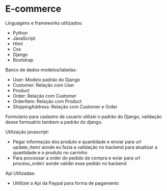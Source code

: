 # E-commerce

Linguagens e frameworks  utilizados:

- Python
- JavaScript
- Html
- Css
- Django
- Bootstrap

Banco de dados modelos/tabelas:

- User: Modelo padrão do Django
- Customer: Relação com User
- Product
- Order: Relação com Customer
- OrderItem: Relação com Product
- ShippingAddress: Relação com Customer e Order


Formulario para cadastro de usuario utilizei o padrão do Django, validação desse formualrio tambem a padrão do django.

Utilização javascript:
- Pegar informação dos produto e quantidade e enviar para url update_item/ aonde eu fazia a validação no backend para atualizar a quantidade e o produto no carrinho
- Para processar a order do pedido de compra e eviar para url process_order/ aonde validei esse pedido no backend

Api Utilizadas:
- Utililizei a Api da Paypal para forma de pagamento

